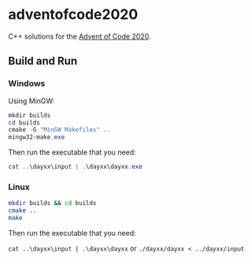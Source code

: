 # adventofcode2020

C++ solutions for the [Advent of Code 2020](https://adventofcode.com/2020).

## Build and Run

### Windows

Using MinGW:

```powershell
mkdir builds
cd builds
cmake -G "MinGW Makefiles" ..
mingw32-make.exe
```

Then run the executable that you need:

```powershell
cat ..\dayxx\input | .\dayxx\dayxx.exe
```

### Linux

```bash
mkdir builds && cd builds
cmake ..
make
```

Then run the executable that you need:

`cat ..\dayxx\input | .\dayxx\dayxx` or `./dayxx/dayxx < ../dayxx/input`